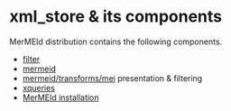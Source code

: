 xml_store & its components
==============================

MerMEId distribution contains the following components.
    
* [filter](filter/README.html)
* [mermeid](mermeid/README.html)
* [mermeid/transforms/mei](transforms/README.html) presentation & filtering
* [xqueries](xqueries/README.html)
* [MerMEId installation](mermeid/INSTALL.html)
